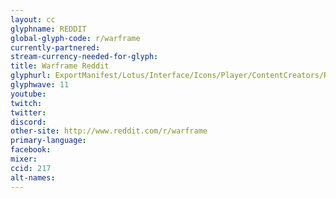 ```yaml
---
layout: cc
glyphname: REDDIT
global-glyph-code: r/warframe
currently-partnered:
stream-currency-needed-for-glyph:
title: Warframe Reddit
glyphurl: ExportManifest/Lotus/Interface/Icons/Player/ContentCreators/Reddit.png
glyphwave: 11
youtube:
twitch:
twitter:
discord:
other-site: http://www.reddit.com/r/warframe
primary-language:
facebook:
mixer:
ccid: 217
alt-names:
---
```

